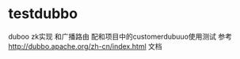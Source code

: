 # testdubbo
duboo zk实现 和广播路由 配和项目中的customerdubuuo使用测试 参考 http://dubbo.apache.org/zh-cn/index.html 文档
